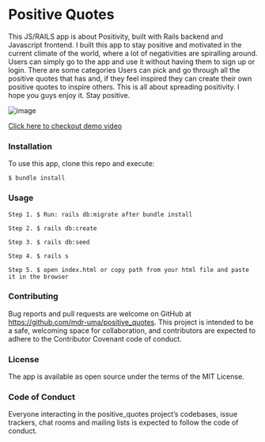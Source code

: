 # Positive Quotes

This JS/RAILS app is about Positivity, built with Rails backend and Javascript frontend. I built this app to stay positive and motivated in the current climate of the world, where a lot of negativities are spiralling around. Users can simply go to the app and use it without having them to sign up or login. There are some categories Users can pick and go through all the positive quotes that has and, if they feel inspired they can create their own positive quotes to inspire others. This is all about spreading positivity. I hope you guys enjoy it. Stay positive.

<img src="images/positive-quote-bg.png" alt="image"/>

[Click here to checkout demo video](https://www.youtube.com/watch?v=sBPXnwbElYo&ab_channel=UmaManandhar)


### Installation
To use this app, clone this repo and execute:
    
    $ bundle install
    
### Usage
    Step 1. $ Run: rails db:migrate after bundle install
    
    Step 2. $ rails db:create
    
    Step 3. $ rails db:seed
    
    Step 4. $ rails s
    
    Step 5. $ open index.html or copy path from your html file and paste it in the browser

### Contributing
Bug reports and pull requests are welcome on GitHub at https://github.com/mdr-uma/positive_quotes. This project is intended to be a safe, welcoming space for collaboration, and contributors are expected to adhere to the Contributor Covenant code of conduct.

### License
The app is available as open source under the terms of the MIT License.

### Code of Conduct
Everyone interacting in the positive_quotes project’s codebases, issue trackers, chat rooms and mailing lists is expected to follow the code of conduct.

